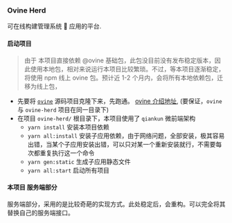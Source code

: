### Ovine Herd

可在线构建管理系统  应用的平台.

#### 启动项目

> 由于 本项目直接依赖 @ovine 基础包，此包没目前没有发布稳定版本，因此使用本地包，相对来说运行本项目比较繁琐。不过，等本项目逐渐稳定，将使用 npm 线上 ovine 包。预计近 1-2 个月内，会将所有本地依赖包，迁移为线上包，

- 先要将 [`ovine`](https://github.com/CareyToboo/ovine) 源码项目克隆下来，先跑通。 [ovine 介绍地址](http://ovine.igroupes.com/org/blog/contribute), (要保证，`ovine` 与 `ovine-herd` 项目在同一目录下)
- 在项目 `ovine-herd/` 根目录下，本项目使用了 `qiankun` 微前端架构
  - `yarn install` 安装本项目依赖
  - `yarn all:install` 安装子应用依赖，由于网络问题，全部安装，极其容易出错，当某个子应用安装出错，可以只对某一个重新安装就行，不需要每次都重复执行这一个命令
  - `yarn gen:static` 生成子应用静态文件
  - `yarn all:start` 启动所有项目

#### 本项目 服务端部分

服务端部分，采用的是比较奇葩的实现方式。此处稳定后，会重构。可以完全将其替换自己的服务端接口。
